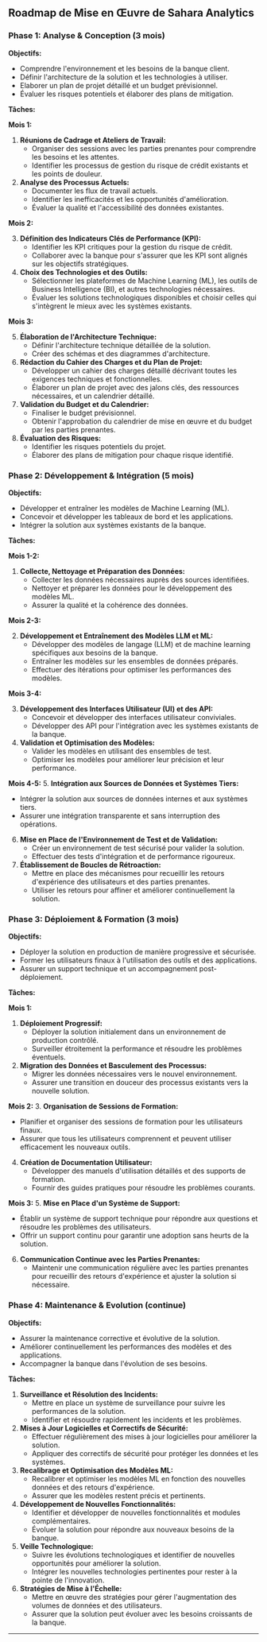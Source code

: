 ## Roadmap de Mise en Œuvre de Sahara Analytics

### Phase 1: Analyse & Conception (3 mois)

**Objectifs:**
* Comprendre l'environnement et les besoins de la banque client.
* Définir l'architecture de la solution et les technologies à utiliser.
* Elaborer un plan de projet détaillé et un budget prévisionnel.
* Évaluer les risques potentiels et élaborer des plans de mitigation.

**Tâches:**

**Mois 1:**
1. **Réunions de Cadrage et Ateliers de Travail:**
   - Organiser des sessions avec les parties prenantes pour comprendre les besoins et les attentes.
   - Identifier les processus de gestion du risque de crédit existants et les points de douleur.
2. **Analyse des Processus Actuels:**
   - Documenter les flux de travail actuels.
   - Identifier les inefficacités et les opportunités d'amélioration.
   - Évaluer la qualité et l'accessibilité des données existantes.

**Mois 2:**

3. **Définition des Indicateurs Clés de Performance (KPI):**
   - Identifier les KPI critiques pour la gestion du risque de crédit.
   - Collaborer avec la banque pour s'assurer que les KPI sont alignés sur les objectifs stratégiques.
4. **Choix des Technologies et des Outils:**
   - Sélectionner les plateformes de Machine Learning (ML), les outils de Business Intelligence (BI), et autres technologies nécessaires.
   - Évaluer les solutions technologiques disponibles et choisir celles qui s'intègrent le mieux avec les systèmes existants.

**Mois 3:**

5. **Élaboration de l'Architecture Technique:**
   - Définir l'architecture technique détaillée de la solution.
   - Créer des schémas et des diagrammes d'architecture.
6. **Rédaction du Cahier des Charges et du Plan de Projet:**
   - Développer un cahier des charges détaillé décrivant toutes les exigences techniques et fonctionnelles.
   - Élaborer un plan de projet avec des jalons clés, des ressources nécessaires, et un calendrier détaillé.
7. **Validation du Budget et du Calendrier:**
   - Finaliser le budget prévisionnel.
   - Obtenir l'approbation du calendrier de mise en œuvre et du budget par les parties prenantes.
8. **Évaluation des Risques:**
   - Identifier les risques potentiels du projet.
   - Élaborer des plans de mitigation pour chaque risque identifié.

### Phase 2: Développement & Intégration (5 mois)

**Objectifs:**

* Développer et entraîner les modèles de Machine Learning (ML).
* Concevoir et développer les tableaux de bord et les applications.
* Intégrer la solution aux systèmes existants de la banque.

**Tâches:**

**Mois 1-2:**

1. **Collecte, Nettoyage et Préparation des Données:**
   - Collecter les données nécessaires auprès des sources identifiées.
   - Nettoyer et préparer les données pour le développement des modèles ML.
   - Assurer la qualité et la cohérence des données.

**Mois 2-3:**

2. **Développement et Entraînement des Modèles LLM et ML:**
   - Développer des modèles de langage (LLM) et de machine learning spécifiques aux besoins de la banque.
   - Entraîner les modèles sur les ensembles de données préparés.
   - Effectuer des itérations pour optimiser les performances des modèles.

**Mois 3-4:**

3. **Développement des Interfaces Utilisateur (UI) et des API:**
   - Concevoir et développer des interfaces utilisateur conviviales.
   - Développer des API pour l'intégration avec les systèmes existants de la banque.
4. **Validation et Optimisation des Modèles:**
   - Valider les modèles en utilisant des ensembles de test.
   - Optimiser les modèles pour améliorer leur précision et leur performance.

**Mois 4-5:**
5. **Intégration aux Sources de Données et Systèmes Tiers:**
   - Intégrer la solution aux sources de données internes et aux systèmes tiers.
   - Assurer une intégration transparente et sans interruption des opérations.
6. **Mise en Place de l'Environnement de Test et de Validation:**
   - Créer un environnement de test sécurisé pour valider la solution.
   - Effectuer des tests d'intégration et de performance rigoureux.
7. **Établissement de Boucles de Rétroaction:**
   - Mettre en place des mécanismes pour recueillir les retours d'expérience des utilisateurs et des parties prenantes.
   - Utiliser les retours pour affiner et améliorer continuellement la solution.

### Phase 3: Déploiement & Formation (3 mois)

**Objectifs:**
* Déployer la solution en production de manière progressive et sécurisée.
* Former les utilisateurs finaux à l'utilisation des outils et des applications.
* Assurer un support technique et un accompagnement post-déploiement.

**Tâches:**

**Mois 1:**
1. **Déploiement Progressif:**
   - Déployer la solution initialement dans un environnement de production contrôlé.
   - Surveiller étroitement la performance et résoudre les problèmes éventuels.
2. **Migration des Données et Basculement des Processus:**
   - Migrer les données nécessaires vers le nouvel environnement.
   - Assurer une transition en douceur des processus existants vers la nouvelle solution.

**Mois 2:**
3. **Organisation de Sessions de Formation:**
   - Planifier et organiser des sessions de formation pour les utilisateurs finaux.
   - Assurer que tous les utilisateurs comprennent et peuvent utiliser efficacement les nouveaux outils.
4. **Création de Documentation Utilisateur:**
   - Développer des manuels d'utilisation détaillés et des supports de formation.
   - Fournir des guides pratiques pour résoudre les problèmes courants.

**Mois 3:**
5. **Mise en Place d'un Système de Support:**
   - Établir un système de support technique pour répondre aux questions et résoudre les problèmes des utilisateurs.
   - Offrir un support continu pour garantir une adoption sans heurts de la solution.
6. **Communication Continue avec les Parties Prenantes:**
   - Maintenir une communication régulière avec les parties prenantes pour recueillir des retours d'expérience et ajuster la solution si nécessaire.

### Phase 4: Maintenance & Evolution (continue)

**Objectifs:**
* Assurer la maintenance corrective et évolutive de la solution.
* Améliorer continuellement les performances des modèles et des applications.
* Accompagner la banque dans l'évolution de ses besoins.

**Tâches:**

1. **Surveillance et Résolution des Incidents:**
   - Mettre en place un système de surveillance pour suivre les performances de la solution.
   - Identifier et résoudre rapidement les incidents et les problèmes.
2. **Mises à Jour Logicielles et Correctifs de Sécurité:**
   - Effectuer régulièrement des mises à jour logicielles pour améliorer la solution.
   - Appliquer des correctifs de sécurité pour protéger les données et les systèmes.
3. **Recalibrage et Optimisation des Modèles ML:**
   - Recalibrer et optimiser les modèles ML en fonction des nouvelles données et des retours d'expérience.
   - Assurer que les modèles restent précis et pertinents.
4. **Développement de Nouvelles Fonctionnalités:**
   - Identifier et développer de nouvelles fonctionnalités et modules complémentaires.
   - Évoluer la solution pour répondre aux nouveaux besoins de la banque.
5. **Veille Technologique:**
   - Suivre les évolutions technologiques et identifier de nouvelles opportunités pour améliorer la solution.
   - Intégrer les nouvelles technologies pertinentes pour rester à la pointe de l'innovation.
6. **Stratégies de Mise à l'Échelle:**
   - Mettre en œuvre des stratégies pour gérer l'augmentation des volumes de données et des utilisateurs.
   - Assurer que la solution peut évoluer avec les besoins croissants de la banque.

---

